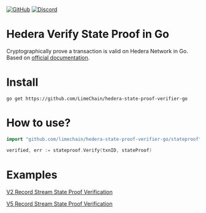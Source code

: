 [![GitHub](https://img.shields.io/github/license/hashgraph/hedera-state-proof-verifier-go)](LICENSE)
[![Discord](https://img.shields.io/badge/discord-join%20chat-blue.svg)](https://hedera.com/discord)

# Hedera Verify State Proof in Go

Cryptographically prove a transaction is valid on Hedera Network in Go.
Based on [official documentation](https://docs.hedera.com/guides/docs/record-and-event-stream-file-formats).

# Install

```
go get https://github.com/LimeChain/hedera-state-proof-verifier-go
```

# How to use?

```go
import "github.com/limechain/hedera-state-proof-verifier-go/stateproof"

verified, err := stateproof.Verify(txnID, stateProof)
```

# Examples

[V2 Record Stream State Proof Verification](examples/v2/main.go)

[V5 Record Stream State Proof Verification](examples/v5/main.go)
